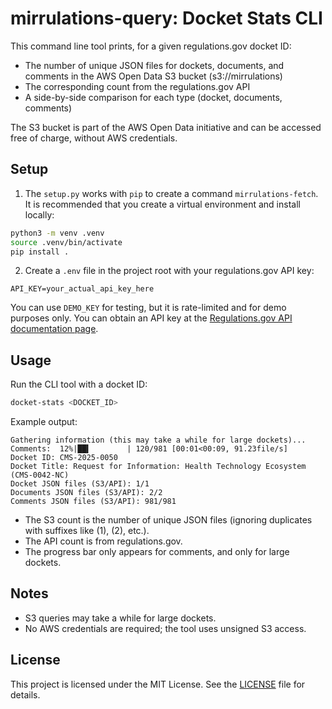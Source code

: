 # mirrulations-query: Docket Stats CLI

This command line tool prints, for a given regulations.gov docket ID:
- The number of unique JSON files for dockets, documents, and comments in the AWS Open Data S3 bucket (s3://mirrulations)
- The corresponding count from the regulations.gov API
- A side-by-side comparison for each type (docket, documents, comments)

The S3 bucket is part of the AWS Open Data initiative and can be accessed free of charge, without AWS credentials.

## Setup

1. The `setup.py` works with `pip` to create a command `mirrulations-fetch`.  It is recommended that you create a virtual environment and install locally:

```bash
python3 -m venv .venv
source .venv/bin/activate
pip install .
```

2. Create a `.env` file in the project root with your regulations.gov API key:

```
API_KEY=your_actual_api_key_here
```

You can use `DEMO_KEY` for testing, but it is rate-limited and for demo purposes only.  You can obtain an API key at the [Regulations.gov API documentation page](https://open.gsa.gov/api/regulationsgov/).

## Usage

Run the CLI tool with a docket ID:

```bash
docket-stats <DOCKET_ID>
```

Example output:

```
Gathering information (this may take a while for large dockets)...
Comments:  12%|██▍        | 120/981 [00:01<00:09, 91.23file/s]
Docket ID: CMS-2025-0050
Docket Title: Request for Information: Health Technology Ecosystem (CMS-0042-NC)
Docket JSON files (S3/API): 1/1
Documents JSON files (S3/API): 2/2
Comments JSON files (S3/API): 981/981
```

- The S3 count is the number of unique JSON files (ignoring duplicates with suffixes like (1), (2), etc.).
- The API count is from regulations.gov.
- The progress bar only appears for comments, and only for large dockets.

## Notes
- S3 queries may take a while for large dockets.
- No AWS credentials are required; the tool uses unsigned S3 access.

## License

This project is licensed under the MIT License. See the [LICENSE](LICENSE) file for details.
